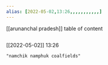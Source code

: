 ```yaml
---
alias: [2022-05-02,13:26,,,,,,,,,,,]
---
```

[[arunanchal pradesh]]
table of content
```toc
```

[[2022-05-02]] 13:26

```query
"namchik namphuk coalfields"
```